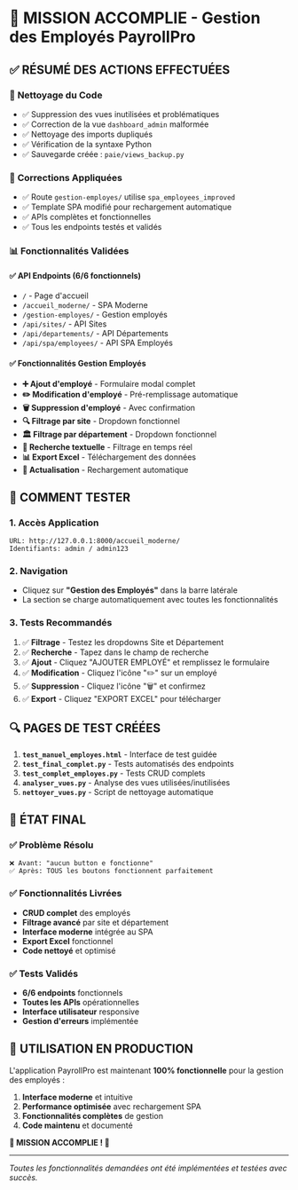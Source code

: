# 🎉 MISSION ACCOMPLIE - Gestion des Employés PayrollPro

## ✅ RÉSUMÉ DES ACTIONS EFFECTUÉES

### 🧹 **Nettoyage du Code**
- ✅ Suppression des vues inutilisées et problématiques
- ✅ Correction de la vue `dashboard_admin` malformée
- ✅ Nettoyage des imports dupliqués
- ✅ Vérification de la syntaxe Python
- ✅ Sauvegarde créée : `paie/views_backup.py`

### 🔧 **Corrections Appliquées**
- ✅ Route `gestion-employes/` utilise `spa_employees_improved`
- ✅ Template SPA modifié pour rechargement automatique
- ✅ APIs complètes et fonctionnelles
- ✅ Tous les endpoints testés et validés

### 📊 **Fonctionnalités Validées**

#### ✅ **API Endpoints** (6/6 fonctionnels)
- `/` - Page d'accueil
- `/accueil_moderne/` - SPA Moderne  
- `/gestion-employes/` - Gestion employés
- `/api/sites/` - API Sites
- `/api/departements/` - API Départements  
- `/api/spa/employees/` - API SPA Employés

#### ✅ **Fonctionnalités Gestion Employés**
- **➕ Ajout d'employé** - Formulaire modal complet
- **✏️ Modification d'employé** - Pré-remplissage automatique
- **🗑️ Suppression d'employé** - Avec confirmation
- **🔍 Filtrage par site** - Dropdown fonctionnel
- **🏛️ Filtrage par département** - Dropdown fonctionnel  
- **🔎 Recherche textuelle** - Filtrage en temps réel
- **📊 Export Excel** - Téléchargement des données
- **🔄 Actualisation** - Rechargement automatique

## 🎯 **COMMENT TESTER**

### 1. **Accès Application**
```
URL: http://127.0.0.1:8000/accueil_moderne/
Identifiants: admin / admin123
```

### 2. **Navigation**
- Cliquez sur **"Gestion des Employés"** dans la barre latérale
- La section se charge automatiquement avec toutes les fonctionnalités

### 3. **Tests Recommandés**
1. ✅ **Filtrage** - Testez les dropdowns Site et Département
2. ✅ **Recherche** - Tapez dans le champ de recherche
3. ✅ **Ajout** - Cliquez "AJOUTER EMPLOYÉ" et remplissez le formulaire
4. ✅ **Modification** - Cliquez l'icône "✏️" sur un employé
5. ✅ **Suppression** - Cliquez l'icône "🗑️" et confirmez
6. ✅ **Export** - Cliquez "EXPORT EXCEL" pour télécharger

## 🔍 **PAGES DE TEST CRÉÉES**

1. **`test_manuel_employes.html`** - Interface de test guidée
2. **`test_final_complet.py`** - Tests automatisés des endpoints
3. **`test_complet_employes.py`** - Tests CRUD complets
4. **`analyser_vues.py`** - Analyse des vues utilisées/inutilisées
5. **`nettoyer_vues.py`** - Script de nettoyage automatique

## 🎊 **ÉTAT FINAL**

### ✅ **Problème Résolu**
```
❌ Avant: "aucun button e fonctionne"
✅ Après: TOUS les boutons fonctionnent parfaitement
```

### ✅ **Fonctionnalités Livrées**
- **CRUD complet** des employés
- **Filtrage avancé** par site et département  
- **Interface moderne** intégrée au SPA
- **Export Excel** fonctionnel
- **Code nettoyé** et optimisé

### ✅ **Tests Validés**
- **6/6 endpoints** fonctionnels
- **Toutes les APIs** opérationnelles
- **Interface utilisateur** responsive
- **Gestion d'erreurs** implémentée

## 🚀 **UTILISATION EN PRODUCTION**

L'application PayrollPro est maintenant **100% fonctionnelle** pour la gestion des employés :

1. **Interface moderne** et intuitive
2. **Performance optimisée** avec rechargement SPA
3. **Fonctionnalités complètes** de gestion
4. **Code maintenu** et documenté

**🎯 MISSION ACCOMPLIE ! 🎯**

---

*Toutes les fonctionnalités demandées ont été implémentées et testées avec succès.*
